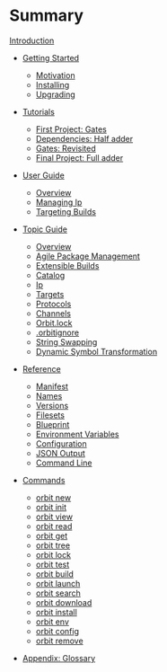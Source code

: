 # Summary

[Introduction](./index.md)

- [Getting Started](./starting/starting.md)
    - [Motivation](./starting/motivation.md)
    - [Installing](./starting/installing.md)
    - [Upgrading](./starting/upgrading.md)

- [Tutorials](./tutorials/tutorials.md)
    - [First Project: Gates](./tutorials/first_project.md)
    - [Dependencies: Half adder](./tutorials/dependencies.md)
    - [Gates: Revisited](./tutorials/gates_revisited.md)
    - [Final Project: Full adder](./tutorials/final_project.md)

- [User Guide](./user/user.md)
    - [Overview](./user/overview.md)
    - [Managing Ip](./user/managing_ip.md)
    - [Targeting Builds](./user/targeting_builds.md)

- [Topic Guide](./topic/topic.md)
    - [Overview](./topic/overview.md) <!-- good -->
    - [Agile Package Management](./topic/package_management.md) <!-- good -->
    - [Extensible Builds](./topic/extensible_builds.md) <!-- good -->
    - [Catalog](./topic/catalog.md) <!-- good -->
    - [Ip](./topic/ip.md) <!-- good -->
    - [Targets](./topic/targets.md)
    - [Protocols](./topic/protocols.md)
    - [Channels](./topic/channels.md)
    - [Orbit.lock](./topic/orbitlock.md) <!-- good -->
    - [.orbitignore](./topic/orbitignore.md) <!-- good -->
    - [String Swapping](./topic/swapping.md) <!-- 1.0.0 ... check swap tables --> 
    - [Dynamic Symbol Transformation](./topic/dst.md)

- [Reference](./reference/reference.md)
    - [Manifest](./reference/manifest.md) <!-- 1.0.0 -->
    - [Names](./reference/names.md) <!-- 1.0.0 -->
    - [Versions](./reference/versions.md) <!-- 1.0.0 -->
    - [Filesets](./reference/filesets.md)
    - [Blueprint](./reference/blueprint.md)
    - [Environment Variables](./reference/environment_variables.md)
    - [Configuration](./reference/configuration.md)
    - [JSON Output](./reference/json.md)
    - [Command Line](./reference/command_line.md)

- [Commands](./commands/**commands**.md)
    - [orbit new](./commands/new.md) <!-- DONE -->
    - [orbit init](./commands/init.md) 
    - [orbit view](./commands/view.md)
    - [orbit read](./commands/read.md)
    - [orbit get](./commands/get.md)
    - [orbit tree](./commands/tree.md)
    - [orbit lock](./commands/lock.md) <!-- DONE -->
    - [orbit test](./commands/test.md)
    - [orbit build](./commands/build.md) <!-- DONE -->
    - [orbit launch](./commands/launch.md)
    - [orbit search](./commands/search.md)
    - [orbit download](./commands/download.md) <!-- DONE -->
    - [orbit install](./commands/install.md) <!-- DONE -->
    - [orbit env](./commands/env.md)
    - [orbit config](./commands/config.md) <!-- DONE -->
    - [orbit remove](./commands/remove.md)
    
- [Appendix: Glossary](./glossary.md)
